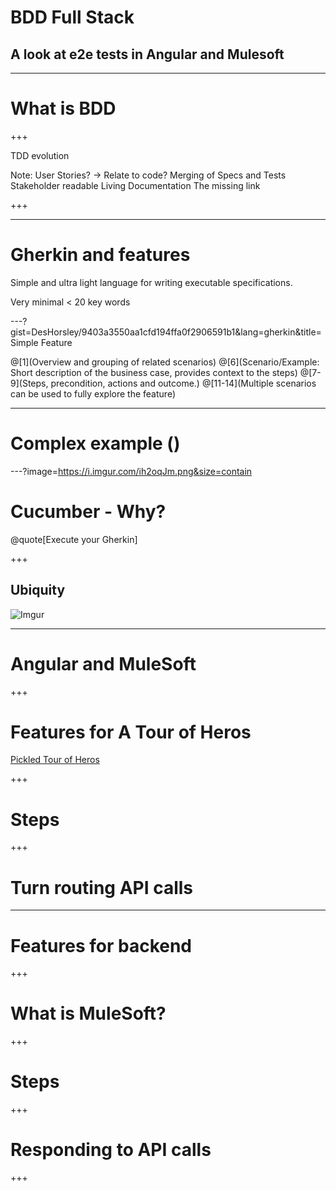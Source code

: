 # BDD Full Stack
## A look at e2e tests in Angular and Mulesoft

---

# What is BDD

+++

TDD evolution

Note:
User Stories? 
  -> Relate to code?
Merging of Specs and Tests
Stakeholder readable
Living Documentation
The missing link

+++ 

---

# Gherkin and features

Simple and ultra light language for writing executable specifications.

Very minimal < 20 key words

---?gist=DesHorsley/9403a3550aa1cfd194ffa0f2906591b1&lang=gherkin&title=Simple Feature

@[1](Overview and grouping of related scenarios)
@[6](Scenario/Example: Short description of the business case, provides context to the steps)
@[7-9](Steps, precondition, actions and outcome.)
@[11-14](Multiple scenarios can be used to fully explore the feature)

---

# Complex example ()

---?image=https://i.imgur.com/ih2oqJm.png&size=contain

# Cucumber - Why?

@quote[Execute your Gherkin]



+++

## Ubiquity 

![Imgur](https://i.imgur.com/d70rp1a.png)


---

# Angular and MuleSoft

+++

# Features for A Tour of Heros

[Pickled Tour of Heros](https://github.com/DesHorsley/angular-tour-of-heroes)

+++

# Steps

+++

# Turn routing API calls

---

# Features for backend

+++

# What is MuleSoft?

<!--Picture of Max the mule or the mule logo? -->

+++

# Steps

+++

# Responding to API calls

+++

